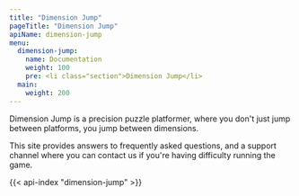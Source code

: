 ```yaml
---
title: "Dimension Jump"
pageTitle: "Dimension Jump"
apiName: dimension-jump
menu:
  dimension-jump:
    name: Documentation
    weight: 100
    pre: <li class="section">Dimension Jump</li>
  main:
    weight: 200
---
```


Dimension Jump is a precision puzzle platformer, where you don't just jump between platforms, you jump between dimensions.

This site provides answers to frequently asked questions, and a support channel where you can contact us if you're having difficulty running the game.

{{< api-index "dimension-jump" >}}